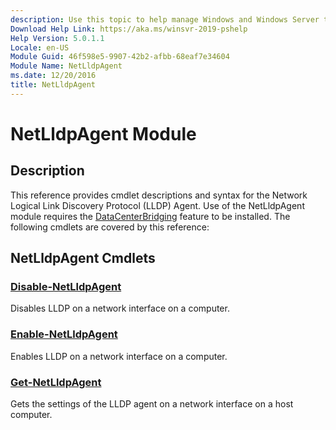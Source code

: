 ```yaml
---
description: Use this topic to help manage Windows and Windows Server technologies with Windows PowerShell.
Download Help Link: https://aka.ms/winsvr-2019-pshelp
Help Version: 5.0.1.1
Locale: en-US
Module Guid: 46f598e5-9907-42b2-afbb-68eaf7e34604
Module Name: NetLldpAgent
ms.date: 12/20/2016
title: NetLldpAgent
---
```


# NetLldpAgent Module
## Description
This reference provides cmdlet descriptions and syntax for the Network Logical Link Discovery Protocol (LLDP) Agent. Use of the NetLldpAgent module requires the [DataCenterBridging](https://docs.microsoft.com/windows-server/networking/technologies/dcb/dcb-install) feature to be installed. The following cmdlets are covered by this reference:

## NetLldpAgent Cmdlets
### [Disable-NetLldpAgent](./Disable-NetLldpAgent.md)
Disables LLDP on a network interface on a computer.

### [Enable-NetLldpAgent](./Enable-NetLldpAgent.md)
Enables LLDP on a network interface on a computer.

### [Get-NetLldpAgent](./Get-NetLldpAgent.md)
Gets the settings of the LLDP agent on a network interface on a host computer.



